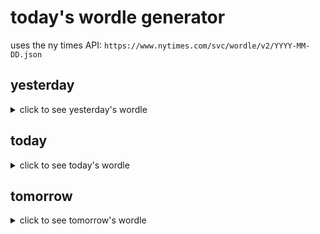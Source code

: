 # today's wordle generator

uses the ny times API: `https://www.nytimes.com/svc/wordle/v2/YYYY-MM-DD.json`

## yesterday

<details>
    <summary>click to see yesterday's wordle</summary>

    cause

</details>

## today

<details>
    <summary>click to see today's wordle</summary>

    retry

</details>

## tomorrow

<details>
    <summary>click to see tomorrow's wordle</summary>

    pique

</details>
